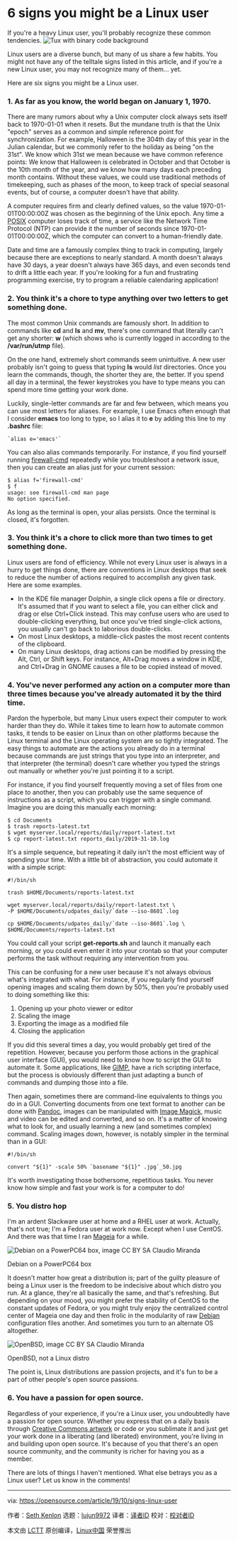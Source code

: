 [#]: collector: (lujun9972)
[#]: translator: ( )
[#]: reviewer: ( )
[#]: publisher: ( )
[#]: url: ( )
[#]: subject: (6 signs you might be a Linux user)
[#]: via: (https://opensource.com/article/19/10/signs-linux-user)
[#]: author: (Seth Kenlon https://opensource.com/users/seth)

6 signs you might be a Linux user
======
If you're a heavy Linux user, you'll probably recognize these common
tendencies.
![Tux with binary code background][1]

Linux users are a diverse bunch, but many of us share a few habits. You might not have any of the telltale signs listed in this article, and if you're a new Linux user, you may not recognize many of them... yet.

Here are six signs you might be a Linux user.

### 1\. As far as you know, the world began on January 1, 1970.

There are many rumors about why a Unix computer clock always sets itself back to 1970-01-01 when it resets. But the mundane truth is that the Unix "epoch" serves as a common and simple reference point for synchronization. For example, Halloween is the 304th day of this year in the Julian calendar, but we commonly refer to the holiday as being "on the 31st". We know which 31st we mean because we have common reference points: We know that Halloween is celebrated in October and that October is the 10th month of the year, and we know how many days each preceding month contains. Without these values, we could use traditional methods of timekeeping, such as phases of the moon, to keep track of special seasonal events, but of course, a computer doesn't have that ability.

A computer requires firm and clearly defined values, so the value 1970-01-01T00:00:00Z was chosen as the beginning of the Unix epoch. Any time a [POSIX][2] computer loses track of time, a service like the Network Time Protocol (NTP) can provide it the number of seconds since 1970-01-01T00:00:00Z, which the computer can convert to a human-friendly date.

Date and time are a famously complex thing to track in computing, largely because there are exceptions to nearly standard. A month doesn't always have 30 days, a year doesn't always have 365 days, and even seconds tend to drift a little each year. If you're looking for a fun and frustrating programming exercise, try to program a reliable calendaring application!

### 2\. You think it's a chore to type anything over two letters to get something done.

The most common Unix commands are famously short. In addition to commands like **cd** and **ls** and **mv**, there's one command that literally can't get any shorter: **w** (which shows who is currently logged in according to the **/var/run/utmp** file).

On the one hand, extremely short commands seem unintuitive. A new user probably isn't going to guess that typing **ls** would _list_ directories. Once you learn the commands, though, the shorter they are, the better. If you spend all day in a terminal, the fewer keystrokes you have to type means you can spend more time getting your work done.

Luckily, single-letter commands are far and few between, which means you can use most letters for aliases. For example, I use Emacs often enough that I consider **emacs** too long to type, so I alias it to **e** by adding this line to my **.bashrc** file:


```
`alias e='emacs'`
```

You can also alias commands temporarily. For instance, if you find yourself running [firewall-cmd][3] repeatedly while you troubleshoot a network issue, then you can create an alias just for your current session:


```
$ alias f='firewall-cmd'
$ f
usage: see firewall-cmd man page
No option specified.
```

As long as the terminal is open, your alias persists. Once the terminal is closed, it's forgotten.

### 3\. You think it's a chore to click more than two times to get something done.

Linux users are fond of efficiency. While not every Linux user is always in a hurry to get things done, there are conventions in Linux desktops that seek to reduce the number of actions required to accomplish any given task. Here are some examples.

  * In the KDE file manager Dolphin, a single click opens a file or directory. It's assumed that if you want to select a file, you can either click and drag or else Ctrl+Click instead. This may confuse users who are used to double-clicking everything, but once you've tried single-click actions, you usually can't go back to laborious double-clicks.
  * On most Linux desktops, a middle-click pastes the most recent contents of the clipboard.
  * On many Linux desktops, drag actions can be modified by pressing the Alt, Ctrl, or Shift keys. For instance, Alt+Drag moves a window in KDE, and Ctrl+Drag in GNOME causes a file to be copied instead of moved.



### 4\. You've never performed any action on a computer more than three times because you've already automated it by the third time.

Pardon the hyperbole, but many Linux users expect their computer to work harder than they do. While it takes time to learn how to automate common tasks, it tends to be easier on Linux than on other platforms because the Linux terminal and the Linux operating system are so tightly integrated. The easy things to automate are the actions you already do in a terminal because commands are just strings that you type into an interpreter, and that interpreter (the terminal) doesn't care whether you typed the strings out manually or whether you're just pointing it to a script.

For instance, if you find yourself frequently moving a set of files from one place to another, then you can probably use the same sequence of instructions as a script, which you can trigger with a single command. Imagine you are doing this manually each morning:


```
$ cd Documents
$ trash reports-latest.txt
$ wget myserver.local/reports/daily/report-latest.txt
$ cp report-latest.txt reports_daily/2019-31-10.log
```

It's a simple sequence, but repeating it daily isn't the most efficient way of spending your time. With a little bit of abstraction, you could automate it with a simple script:


```
#!/bin/sh

trash $HOME/Documents/reports-latest.txt

wget myserver.local/reports/daily/report-latest.txt \
-P $HOME/Documents/udpates_daily/`date --iso-8601`.log

cp $HOME/Documents/udpates_daily/`date --iso-8601`.log \
$HOME/Documents/reports-latest.txt
```

You could call your script **get-reports.sh** and launch it manually each morning, or you could even enter it into your crontab so that your computer performs the task without requiring any intervention from you.

This can be confusing for a new user because it's not always obvious what's integrated with what. For instance, if you regularly find yourself opening images and scaling them down by 50%, then you're probably used to doing something like this:

  1. Opening up your photo viewer or editor
  2. Scaling the image
  3. Exporting the image as a modified file
  4. Closing the application



If you did this several times a day, you would probably get tired of the repetition. However, because you perform those actions in the graphical user interface (GUI), you would need to know how to script the GUI to automate it. Some applications, like [GIMP][4], have a rich scripting interface, but the process is obviously different than just adapting a bunch of commands and dumping those into a file.

Then again, sometimes there are command-line equivalents to things you do in a GUI. Converting documents from one text format to another can be done with [Pandoc][5], images can be manipulated with [Image Magick][6], music and video can be edited and converted, and so on. It's a matter of knowing what to look for, and usually learning a new (and sometimes complex) command. Scaling images down, however, is notably simpler in the terminal than in a GUI:


```
#!/bin/sh

convert "${1}" -scale 50% `basename "${1}" .jpg`_50.jpg
```

It's worth investigating those bothersome, repetitious tasks. You never know how simple and fast your work is for a computer to do!

### 5\. You distro hop

I'm an ardent Slackware user at home and a RHEL user at work. Actually, that's not true; I'm a Fedora user at work now. Except when I use CentOS. And there was that time I ran [Mageia][7] for a while.

![Debian on a PowerPC64 box, image CC BY SA Claudio Miranda][8]

Debian on a PowerPC64 box

It doesn't matter how great a distribution is; part of the guilty pleasure of being a Linux user is the freedom to be indecisive about which distro you run. At a glance, they're all basically the same, and that's refreshing. But depending on your mood, you might prefer the stability of CentOS to the constant updates of Fedora, or you might truly enjoy the centralized control center of Mageia one day and then frolic in the modularity of raw [Debian][9] configuration files another. And sometimes you turn to an alternate OS altogether.

![OpenBSD, image CC BY SA Claudio Miranda][10]

OpenBSD, not a Linux distro

The point is, Linux distributions are passion projects, and it's fun to be a part of other people's open source passions.

### 6\. You have a passion for open source.

Regardless of your experience, if you're a Linux user, you undoubtedly have a passion for open source. Whether you express that on a daily basis through [Creative Commons artwork][11] or code or you sublimate it and just get your work done in a liberating (and liberated) environment, you're living in and building upon open source. It's because of you that there's an open source community, and the community is richer for having you as a member.

There are lots of things I haven't mentioned. What else betrays you as a Linux user? Let us know in the comments!

--------------------------------------------------------------------------------

via: https://opensource.com/article/19/10/signs-linux-user

作者：[Seth Kenlon][a]
选题：[lujun9972][b]
译者：[译者ID](https://github.com/译者ID)
校对：[校对者ID](https://github.com/校对者ID)

本文由 [LCTT](https://github.com/LCTT/TranslateProject) 原创编译，[Linux中国](https://linux.cn/) 荣誉推出

[a]: https://opensource.com/users/seth
[b]: https://github.com/lujun9972
[1]: https://opensource.com/sites/default/files/styles/image-full-size/public/lead-images/tux_linux_penguin_code_binary.jpg?itok=TxGxW0KY (Tux with binary code background)
[2]: https://opensource.com/article/19/7/what-posix-richard-stallman-explains
[3]: https://opensource.com/article/19/7/make-linux-stronger-firewalls
[4]: https://www.gimp.org/
[5]: https://opensource.com/article/19/5/convert-markdown-to-word-pandoc
[6]: https://opensource.com/article/17/8/imagemagick
[7]: http://mageia.org
[8]: https://opensource.com/sites/default/files/uploads/debian.png (Debian on a PowerPC64 box)
[9]: http://debian.org
[10]: https://opensource.com/sites/default/files/uploads/openbsd.jpg (OpenBSD)
[11]: http://freesvg.org
